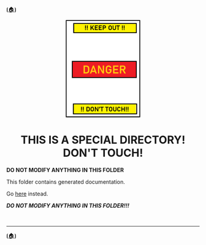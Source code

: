 <!-- u250818-->

⦗[🏠︎](/README.md)⦘

<div align="center">

  ![logo](/.github/img/logo/TngnDocProj-Danger-194x254.png)

# THIS IS A SPECIAL DIRECTORY! DON'T TOUCH!

</div>

**DO NOT MODIFY ANYTHING IN THIS FOLDER**

This folder contains generated documentation.

Go [here](https://github.com/spectrum-health-systems/tingen-documentation-project/tree/main/docs/api) instead.

***DO NOT MODIFY ANYTHING IN THIS FOLDER!!!***

<br>

***

⦗[🏠︎](/README.md)⦘

